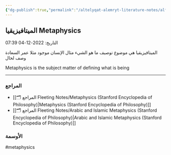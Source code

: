 ```yaml
---
{"dg-publish":true,"permalink":"/altelyqat-alemryt-literature-notes/alflsft-philosophy/almytafyzyqya-metaphysics/"}
---
```


## الميتافيزيقيا Metaphysics

التاريخ: 2022-12-04 07:39

الميتافيزيقيا هي موضوع توصيف ما هو الشيء
مثال
الإنسان موجود مثلا عمر 
السعادة وصف لحال


Metaphysics is the subject matter of defining what is being


----------
### المراجع
- [[🗂️ المراجع Fleeting Notes/Metaphysics (Stanford Encyclopedia of Philosophy)\|Metaphysics (Stanford Encyclopedia of Philosophy)]]
- [[🗂️ المراجع Fleeting Notes/Arabic and Islamic Metaphysics (Stanford Encyclopedia of Philosophy)\|Arabic and Islamic Metaphysics (Stanford Encyclopedia of Philosophy)]]

### الأوسمة
#metaphysics 
